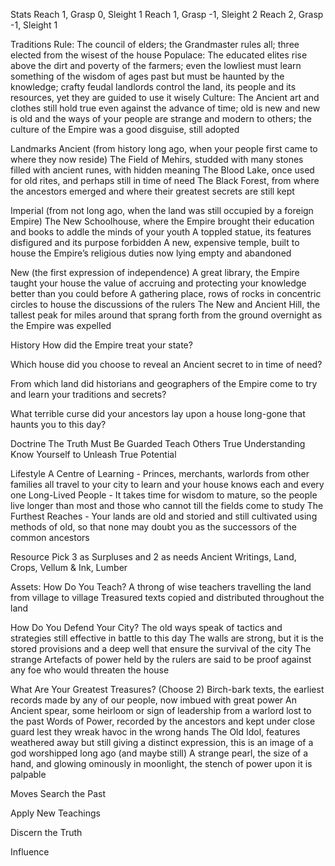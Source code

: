 Stats
Reach 1, Grasp 0, Sleight 1
Reach 1, Grasp -1, Sleight 2
Reach 2, Grasp -1, Sleight 1

Traditions
Rule: The council of elders; the Grandmaster rules all; three elected from the wisest of the house
Populace: The educated elites rise above the dirt and poverty of the farmers; even the lowliest must learn something of the wisdom of ages past but must be haunted by the knowledge; crafty feudal landlords control the land, its people and its resources, yet they are guided to use it wisely
Culture: The Ancient art and clothes still hold true even against the advance of time; old is new and new is old and the ways of your people are strange and modern to others; the culture of the Empire was a good disguise, still adopted

Landmarks
Ancient (from history long ago, when your people first came to where they now reside)
The Field of Mehirs, studded with many stones filled with ancient runes, with hidden meaning
The Blood Lake, once used for old rites, and perhaps still in time of need
The Black Forest, from where the ancestors emerged and where their greatest secrets are still kept

Imperial (from not long ago, when the land was still occupied by a foreign Empire)
The New Schoolhouse, where the Empire brought their education and books to addle the minds of your youth
A toppled statue, its features disfigured and its purpose forbidden
A new, expensive temple, built to house the Empire’s religious duties now lying empty and abandoned

New (the first expression of independence)
A great library, the Empire taught your house the value of accruing and protecting your knowledge better than you could before
A gathering place, rows of rocks in concentric circles to house the discussions of the rulers
The New and Ancient Hill, the tallest peak for miles around that sprang forth from the ground overnight as the Empire was expelled

History
How did the Empire treat your state?

Which house did you choose to reveal an Ancient secret to in time of need?

From which land did historians and geographers of the Empire come to try and learn your traditions and secrets?

What terrible curse did your ancestors lay upon a house long-gone that haunts you to this day?

Doctrine
The Truth Must Be Guarded
Teach Others True Understanding
Know Yourself to Unleash True Potential

Lifestyle
A Centre of Learning - Princes, merchants, warlords from other families all travel to your city to learn and your house knows each and every one
Long-Lived People - It takes time for wisdom to mature, so the people live longer than most and those who cannot till the fields come to study
The Furthest Reaches - Your lands are old and storied and still cultivated using methods of old, so that none may doubt you as the successors of the common ancestors

Resource
Pick 3 as Surpluses and 2 as needs
Ancient Writings, Land, Crops, Vellum & Ink, Lumber

Assets:
How Do You Teach?
A throng of wise teachers travelling the land from village to village
Treasured texts copied and distributed throughout the land

How Do You Defend Your City?
The old ways speak of tactics and strategies still effective in battle to this day
The walls are strong, but it is the stored provisions and a deep well that ensure the survival of the city
The strange Artefacts of power held by the rulers are said to be proof against any foe who would threaten the house

What Are Your Greatest Treasures? (Choose 2)
Birch-bark texts, the earliest records made by any of our people, now imbued with great power
An Ancient spear, some heirloom or sign of leadership from a warlord lost to the past
Words of Power, recorded by the ancestors and kept under close guard lest they wreak havoc in the wrong hands
The Old Idol, features weathered away but still giving a distinct expression, this is an image of a god worshipped long ago (and maybe still)
A strange pearl, the size of a hand, and glowing ominously in moonlight, the stench of power upon it is palpable


Moves
Search the Past

Apply New Teachings

Discern the Truth

Influence